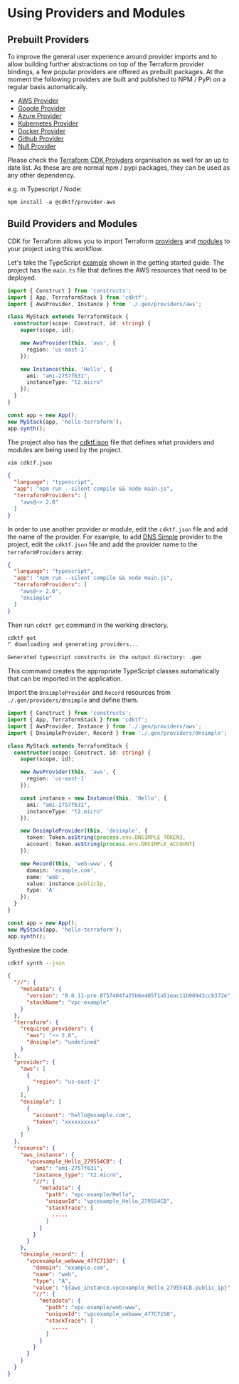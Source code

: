 # Using Providers and Modules

## Prebuilt Providers

To improve the general user experience around provider imports and to allow building further abstractions on top of the Terraform provider bindings, a few popular providers are offered as prebuilt packages. At the moment the following providers are built and published to NPM / PyPi on a regular basis automatically.

- [AWS Provider](https://cdk.tf/provider/aws)
- [Google Provider](https://cdk.tf/provider/google)
- [Azure Provider](https://cdk.tf/provider/azurerm)
- [Kubernetes Provider](https://cdk.tf/provider/kubernetes)
- [Docker Provider](https://cdk.tf/provider/docker)
- [Github Provider](https://cdk.tf/provider/github)
- [Null Provider](https://cdk.tf/provider/null)

Please check the [Terraform CDK Proivders](https://cdk.tf/provider) organisation as well for an up to date list. As these are are normal npm / pypi packages, they can be used as any other dependency.

e.g. in Typescript / Node:

```
npm install -a @cdktf/provider-aws
```

## Build Providers and Modules

CDK for Terraform allows you to import Terraform [providers](https://www.terraform.io/docs/providers/index.html) and [modules](https://www.terraform.io/docs/modules/index.html) to your project
using this workflow.

Let's take the TypeScript [example](../getting-started/typescript.md) shown in the getting started guide.
The project has the `main.ts` file that defines the AWS resources that need to be deployed.

```typescript
import { Construct } from 'constructs';
import { App, TerraformStack } from 'cdktf';
import { AwsProvider, Instance } from './.gen/providers/aws';

class MyStack extends TerraformStack {
  constructor(scope: Construct, id: string) {
    super(scope, id);

    new AwsProvider(this, 'aws', {
      region: 'us-east-1'
    });

    new Instance(this, 'Hello', {
      ami: "ami-2757f631",
      instanceType: "t2.micro"
    });
  }
}

const app = new App();
new MyStack(app, 'hello-terraform');
app.synth();
```

The project also has the [cdktf.json](./cdktf-json.md) file that defines what providers and modules are being used by the project.

```bash
vim cdktf.json
```

```json
{
  "language": "typescript",
  "app": "npm run --silent compile && node main.js",
  "terraformProviders": [
    "aws@~> 2.0"
  ]
}
```

In order to use another provider or module, edit the `cdktf.json` file and add the name of the provider.
For example, to add [DNS Simple](https://www.terraform.io/docs/providers/dnsimple/index.html) provider to the project, edit the `cdktf.json` file and add the provider name to the `terraformProviders` array.

```json
{
  "language": "typescript",
  "app": "npm run --silent compile && node main.js",
  "terraformProviders": [
    "aws@~> 2.0",
    "dnsimple"
  ]
}
```

Then run `cdktf get` command in the working directory.

```bash
cdktf get
⠋ downloading and generating providers...
```

```bash
Generated typescript constructs in the output directory: .gen
```

This command creates the appropriate TypeScript classes automatically that can be imported in the application.

Import the `DnsimpleProvider` and `Record` resources from `./.gen/providers/dnsimple` and define them.

```typescript
import { Construct } from 'constructs';
import { App, TerraformStack } from 'cdktf';
import { AwsProvider, Instance } from './.gen/providers/aws';
import { DnsimpleProvider, Record } from './.gen/providers/dnsimple';

class MyStack extends TerraformStack {
  constructor(scope: Construct, id: string) {
    super(scope, id);

    new AwsProvider(this, 'aws', {
      region: 'us-east-1'
    });

    const instance = new Instance(this, 'Hello', {
      ami: "ami-2757f631",
      instanceType: "t2.micro"
    });

    new DnsimpleProvider(this, 'dnsimple', {
      token: Token.asString(process.env.DNSIMPLE_TOKEN),
      account: Token.asString(process.env.DNSIMPLE_ACCOUNT)
    });

    new Record(this, 'web-www', {
      domain: 'example.com',
      name: 'web',
      value: instance.publicIp,
      type: 'A'
    });
  }
}

const app = new App();
new MyStack(app, 'hello-terraform');
app.synth();
```

Synthesize the code.

```bash
cdktf synth --json
```

```json
{
  "//": {
    "metadata": {
      "version": "0.0.11-pre.8757404fa25b6e405f1a51eac11b96943ccb372e",
      "stackName": "vpc-example"
    }
  },
  "terraform": {
    "required_providers": {
      "aws": "~> 2.0",
      "dnsimple": "undefined"
    }
  },
  "provider": {
    "aws": [
      {
        "region": "us-east-1"
      }
    ],
    "dnsimple": [
      {
        "account": "hello@example.com",
        "token": "xxxxxxxxxx"
      }
    ]
  },
  "resource": {
    "aws_instance": {
      "vpcexample_Hello_279554CB": {
        "ami": "ami-2757f631",
        "instance_type": "t2.micro",
        "//": {
          "metadata": {
            "path": "vpc-example/Hello",
            "uniqueId": "vpcexample_Hello_279554CB",
            "stackTrace": [
              .....
            ]
          }
        }
      }
    },
    "dnsimple_record": {
      "vpcexample_webwww_477C7150": {
        "domain": "example.com",
        "name": "web",
        "type": "A",
        "value": "${aws_instance.vpcexample_Hello_279554CB.public_ip}",
        "//": {
          "metadata": {
            "path": "vpc-example/web-www",
            "uniqueId": "vpcexample_webwww_477C7150",
            "stackTrace": [
              .....
            ]
          }
        }
      }
    }
  }
}

```
